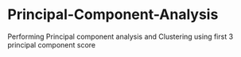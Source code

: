 # Principal-Component-Analysis
Performing Principal component analysis and Clustering using first  3 principal component score
